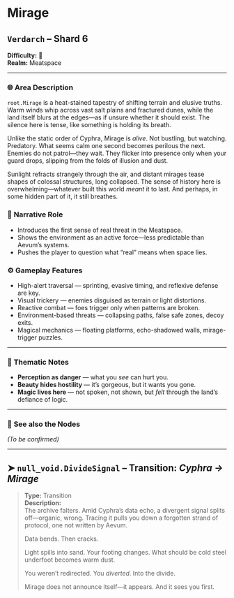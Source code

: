 # Mirage

## `Verdarch` – Shard 6

**Difficulty:** 🪻 <br>
**Realm:** Meatspace

---

### 🌐 **Area Description**

`root.Mirage` is a heat-stained tapestry of shifting terrain and elusive truths. Warm winds whip across vast salt plains and fractured dunes, while the land itself blurs at the edges—as if unsure whether it should exist. The silence here is tense, like something is holding its breath.

Unlike the static order of Cyphra, Mirage is *alive*. Not bustling, but watching. Predatory. What seems calm one second becomes perilous the next. Enemies do not patrol—they wait. They flicker into presence only when your guard drops, slipping from the folds of illusion and dust.

Sunlight refracts strangely through the air, and distant mirages tease shapes of colossal structures, long collapsed. The sense of history here is overwhelming—whatever built this world *meant* it to last. And perhaps, in some hidden part of it, it still breathes.


### 🧩 **Narrative Role**

* Introduces the first sense of real threat in the Meatspace.
* Shows the environment as an active force—less predictable than Aevum’s systems.
* Pushes the player to question what “real” means when space lies.


### ⚙️ **Gameplay Features**

* High-alert traversal — sprinting, evasive timing, and reflexive defense are key.
* Visual trickery — enemies disguised as terrain or light distortions.
* Reactive combat — foes trigger only when patterns are broken.
* Environment-based threats — collapsing paths, false safe zones, decoy exits.
* Magical mechanics — floating platforms, echo-shadowed walls, mirage-trigger puzzles.

---

### 🧠 **Thematic Notes**

* **Perception as danger** — what you *see* can hurt you.
* **Beauty hides hostility** — it’s gorgeous, but it wants you gone.
* **Magic lives here** — not spoken, not shown, but *felt* through the land’s defiance of logic.

---

### 📍 **See also the Nodes**

*(To be confirmed)*

---

## ➤ `null_void.DivideSignal` – Transition: *Cyphra → Mirage*

> **Type:** Transition <br>
> **Description:**<br>
> The archive falters. Amid Cyphra’s data echo, a divergent signal splits off—organic, wrong. Tracing it pulls you down a forgotten strand of protocol, one not written by Aevum.
>
> Data bends. Then cracks.
>
> Light spills into sand. Your footing changes. What should be cold steel underfoot becomes warm dust.
>
> You weren’t redirected. You *diverted*. Into the divide.
>
> Mirage does not announce itself—it appears. And it sees you first.
